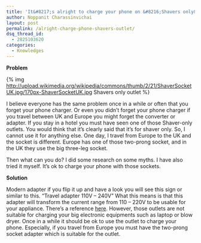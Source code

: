 ```yaml
---
title: 'It&#8217;s alright to charge your phone on &#8216;Shavers only&#8217; outlet.'
author: Noppanit Charassinvichai
layout: post
permalink: /alright-charge-phone-shavers-outlet/
dsq_thread_id:
  - 2825103620
categories:
  - Knowledges
---
```

**Problem**

{% img http://upload.wikimedia.org/wikipedia/commons/thumb/2/21/ShaverSocketUK.jpg/170px-ShaverSocketUK.jpg Shavers only outlet %}

I believe everyone has the same problem once in a while or often that you forget your phone charger. Or even you didn&#8217;t forget your phone charger if you travel between UK and Europe you might forget the converter or adapter. If you stay in a hotel you must have seen one of those Shaver-only outlets. You would think that it&#8217;s clearly said that it&#8217;s for shaver only. So, I cannot use it for anything else. One day, I travel from Europe to the UK and the socket is different. Europe has one of those two-prong socket, and in the UK they use the big three-leg socket. 

Then what can you do? I did some research on some myths. I have also tried it myself. It&#8217;s ok to charge your phone with those sockets. 

**Solution**

Modern adapter if you flip it up and have a look you will see this sign or similar to this. &#8220;Travel adapter 110V &#8211; 240V&#8221; What this means is that this adapter will transform the current range from 110 &#8211; 220V to be usable for your appliance. There&#8217;s a reference [here][1]. However, those outlets are not suitable for charging your big electronic equipments such as laptop or blow dryer. Once in a while it should be ok to use the outlet to charge your phone. Especially, if you travel from Europe you must have the two-prong socket adapter which is suitable for the outlet.

 [1]: http://blog.fosketts.net/2013/02/03/shavers-electrical-outlet/
